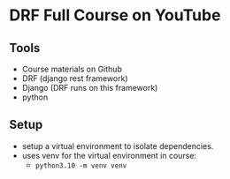 # DRF Full Course on YouTube

## Tools

- Course materials on Github
- DRF (django rest framework)
- Django (DRF runs on this framework)
- python

## Setup 

- setup a virtual environment to isolate dependencies.
- uses venv for the virtual environment in course:
  - `python3.10 -m venv venv`